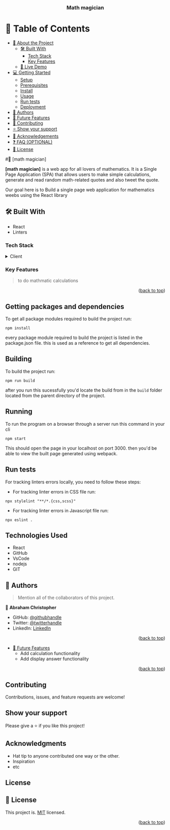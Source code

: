 
<div align="center">

  <h3><b>Math magician</b></h3>

</div>

<!-- TABLE OF CONTENTS -->

# 📗 Table of Contents

- [📖 About the Project](#about-project)
  - [🛠 Built With](#built-with)
    - [Tech Stack](#tech-stack)
    - [Key Features](#key-features)
  - [🚀 Live Demo](#live-demo)
- [💻 Getting Started](#getting-started)
  - [Setup](#setup)
  - [Prerequisites](#prerequisites)
  - [Install](#install)
  - [Usage](#usage)
  - [Run tests](#run-tests)
  - [Deployment](#triangular_flag_on_post-deployment)
- [👥 Authors](#authors)
- [🔭 Future Features](#future-features)
- [🤝 Contributing](#contributing)
- [⭐️ Show your support](#support)
- [🙏 Acknowledgements](#acknowledgements)
- [❓ FAQ (OPTIONAL)](#faq)
- [📝 License](#license)

<!-- PROJECT DESCRIPTION -->

#📖 [math magician] <a name="about-project"></a>

**[math magician]** is a web app for all lovers of mathematics. It is a Single Page Application (SPA) that allows users to make simple calculations, generate and read random math-related quotes and also tweet the quote.

Our goal here is to Build a single page web application for mathematics weebs using the React library

## 🛠 Built With <a name="built-with"></a>

- React 
- Linters

### Tech Stack <a name="tech-stack"></a>

> 

<details>
  <summary>Client</summary>
  <ul>
    <li><a href="https://reactjs.org/">React.js</a></li>
  </ul>
</details>

<!-- Features -->

### Key Features <a name="key-features"></a>

>to do mathmatic calculations

<p align="right">(<a href="#readme-top">back to top</a>)</p>




## Getting packages and dependencies
To get all package modules required to build the project run:
```
npm install
```
every package module required to build the project is listed in the package.json file. this is used as a reference to get all dependencies.

## Building 

To build the project run:
```
npm run build
```
after you run this sucessfully you'd locate the build from in the ```build``` folder located from the parent directory of the project.

## Running

To run the program on a browser through a server run this command in your cli
```
npm start
```
This should open the page in your localhost on port 3000. then you'd be able to view the built page generated using webpack.

## Run tests

For tracking linters errors locally, you need to follow these steps:

- For tracking linter errors in CSS file run:
``` 
npx stylelint "**/*.{css,scss}"
```
- For tracking linter errors in Javascript file run:
```
npx eslint .
```
## Technologies Used

- React
- GitHub
- VsCode
- nodejs
- GIT

## 👥 Authors <a name="authors"></a>

> Mention all of the collaborators of this project.

👤 **Abraham Christopher**

- GitHub: [@githubhandle](https://github.com/Cabraham1)
- Twitter: [@twitterhandle](https://twitter.com/_cabraham)
- LinkedIn: [LinkedIn](https://linkedin.com/in/abrahamchristopher)

<p align="right">(<a href="#readme-top">back to top</a>)</p>


- [🔭 Future Features](#future-features)
  - Add calculation functionality
  - Add display answer functionality


<p align="right">(<a href="#readme-top">back to top</a>)</p>


## Contributing

Contributions, issues, and feature requests are welcome!

## Show your support

Please give a ⭐️ if you like this project!

## Acknowledgments

- Hat tip to anyone contributed one way or the other.
- Inspiration
- etc

## License
<!-- LICENSE -->

## 📝 License <a name="license"></a>

This project is. [MIT](./MIT.md) licensed.


<p align="right">(<a href="#readme-top">back to top</a>)</p>
